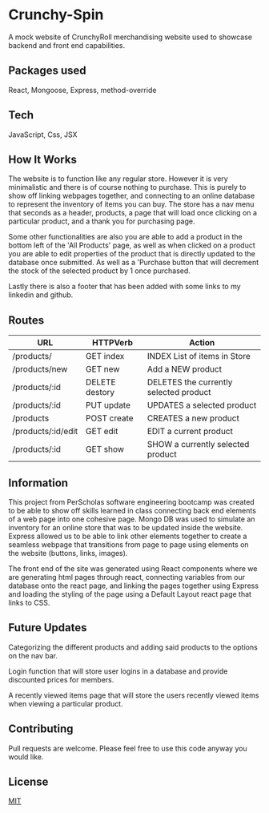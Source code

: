 # Crunchy-Spin

A mock website of CrunchyRoll merchandising website used to showcase backend and front end capabilities.

## Packages used
React, Mongoose, Express, method-override

## Tech 
JavaScript, Css, JSX

## How It Works
The website is to function like any regular store. However it is very minimalistic and there is of course nothing to purchase. This is purely to show off linking 
webpages together, and connecting to an online database to represent the inventory of items you can buy. The store has a nav menu that seconds as a header,
products, a page that will load once clicking on a particular product, and a thank you for purchasing page.

Some other functionalities are also you are able to add a product in the bottom left of the 'All Products' page, as well as when clicked on a product you are able
to edit properties of the product that is directly updated to the database once submitted. As well as a 'Purchase button that will decrement the stock of the 
selected product by 1 once purchased. 

Lastly there is also a footer that has been added with some links to my linkedin and github.

## Routes
URL	   |       HTTPVerb	 | Action	
|-------|----------------|---------|
/products/	|  GET	index	 | INDEX   List of items in Store
/products/new |	GET	new	 | Add a NEW product 
/products/:id	| DELETE	destory |	DELETES the currently selected product
/products/:id |	PUT	update | UPDATES a selected product
/products |	POST	create |	CREATES a new product
/products/:id/edit | GET	edit | EDIT a current product
/products/:id |	GET	show |	SHOW a currently selected product

## Information 
This project from PerScholas software engineering bootcamp was created to be able to show off skills learned in class connecting back end elements of a web page into
one cohesive page. Mongo DB was used to simulate an inventory for an online store that was to be updated inside the website.  Express allowed us to be able to 
link other elements together to create a seamless webpage that transitions from page to page using elements on the website (buttons, links, images).

The front end of the site was generated using React components where we are generating html pages through react, connecting variables from our database onto the react page, and linking the pages together using Express and loading the styling of the page using a Default Layout react page that links to CSS. 

## Future Updates

Categorizing the different products and adding said products to the options on the nav bar.

Login function that will store user logins in a database and provide discounted prices for members.

A recently viewed items page that will store the users recently viewed items when viewing a particular product.

## Contributing
Pull requests are welcome. Please feel free to use this code anyway you would like.

## License
[MIT](https://choosealicense.com/licenses/mit/)
